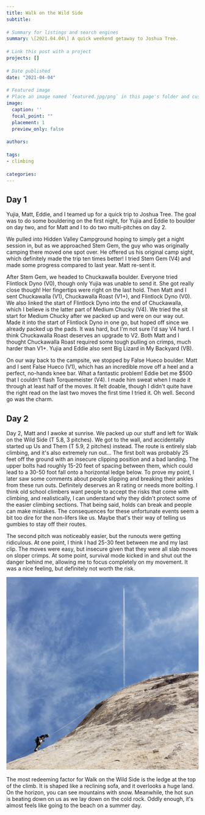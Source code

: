 ```yaml
---
title: Walk on the Wild Side
subtitle: 

# Summary for listings and search engines
summary: \[2021.04.04\] A quick weekend getaway to Joshua Tree.

# Link this post with a project
projects: []

# Date published
date: "2021-04-04"

# Featured image
# Place an image named `featured.jpg/png` in this page's folder and customize its options here.
image:
  caption: ''
  focal_point: ""
  placement: 1
  preview_only: false

authors:

tags:
- climbing

categories:
---
```


Day 1
--------
Yujia, Matt, Eddie, and I teamed up for a quick trip to Joshua Tree. The goal was to do some bouldering on the first night, for Yujia and Eddie to boulder on day two, and for Matt and I to do two multi-pitches on day 2.

We pulled into Hidden Valley Campground hoping to simply get a night session in, but as we approached Stem Gem, the guy who was originally camping there moved one spot over. He offered us his original camp sight, which definitely made the trip ten times better! I tried Stem Gem (V4) and made some progress compared to last year. Matt re-sent it.

After Stem Gem, we headed to Chuckawalla boulder. Everyone tried Flintlock Dyno (V0), though only Yujia was unable to send it. She got really close though! Her fingertips were right on the last hold. Then Matt and I sent Chuckawalla (V1), Chuckawalla Roast (V1+), and Flintlock Dyno (V0). We also linked the start of Flintlock Dyno into the end of Chuckawalla, which I believe is the latter part of Medium Chucky (V4). We tried the sit start for Medium Chucky after we packed up and were on our way out. Made it into the start of Flintlock Dyno in one go, but hoped off since we already packed up the pads. It was hard, but I'm not sure I'd say V4 hard. I think Chuckawalla Roast deserves an upgrade to V2. Both Matt and I thought Chuckawalla Roast required some tough pulling on crimps, much harder than V1+. Yujia and Eddie also sent Big Lizard in My Backyard (VB).

On our way back to the campsite, we stopped by False Hueco boulder. Matt and I sent False Hueco (V1), which has an incredible move off a heel and a perfect, no-hands knee bar. What a fantastic problem! Eddie bet me $500 that I couldn't flash Torquemeister (V4). I made him sweat when I made it through at least half of the moves. It felt doable, though I didn't quite have the right read on the last two moves the first time I tried it. Oh well. Second go was the charm.

Day 2
-------
Day 2, Matt and I awoke at sunrise. We packed up our stuff and left for Walk on the Wild Side (T 5.8, 3 pitches). We got to the wall, and accidentally started up Us and Them (T 5.9, 2 pitches) instead. The route is entirely slab climbing, and it's also extremely run out... The first bolt was probably 25 feet off the ground with an insecure clipping position and a bad landing. The upper bolts had roughly 15-20 feet of spacing between them, which could lead to a 30-50 foot fall onto a horizontal ledge below. To prove my point, I later saw some comments about people slipping and breaking their ankles from these run outs. Definitely deserves an R rating or needs more bolting. I think old school climbers want people to accept the risks that come with climbing, and realistically, I can understand why they didn't protect some of the easier climbing sections. That being said, holds can break and people can make mistakes. The consequences for these unfortunate events seem a bit too dire for the non-lifers like us. Maybe that's their way of telling us gumbies to stay off their routes.

The second pitch was noticeably easier, but the runouts were getting ridiculous. At one point, I think I had 25-30 feet between me and my last clip. The moves were easy, but insecure given that they were all slab moves on sloper crimps. At some point, survival mode kicked in and shut out the danger behind me, allowing me to focus completely on my movement. It was a nice feeling, but definitely not worth the risk. 

![screen reader text](wotws-rappel.jpg "Walk on the Wild Size")

The most redeeming factor for Walk on the Wild Side is the ledge at the top of the climb. It is shaped like a reclining sofa, and it overlooks a huge land. On the horizon, you can see mountains with snow. Meanwhile, the hot sun is beating down on us as we lay down on the cold rock. Oddly enough, it's almost feels like going to the beach on a summer day. 